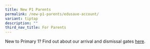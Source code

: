 ```yaml
---
title: New P1 Parents
permalink: /new-p1-parents/edusave-account/
variant: tiptap
description: ""
third_nav_title: For Parents
---
```

<p>New to Primary 1? Find out about our arrival and dismissal gates <a href="https://sites.google.com/view/p1parentswtp" rel="noopener nofollow" target="_blank">here</a>.</p>